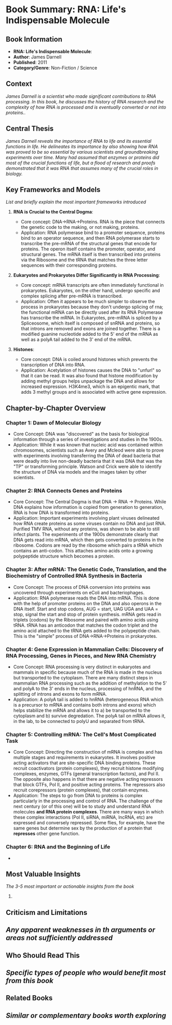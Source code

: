 # Book Summary: RNA: Life's Indispensable Molecule

## Book Information
- **RNA: Life's Indispensable Molecule**: 
- **Author**: James Darnell 
- **Published**: 2011 
- **Category/Genre**: Non-Fiction / Science

## Context
*James Darnell is a scientist who made significant contributions to RNA processing. In this book, he discusses the history of RNA research and the complexity of how RNA is processed and is eventually converted or not into proteins..*

## Central Thesis
*James Darnell reveals the importance of RNA to life and its essential functions in life. He delineates its importance by also showing how RNA was proved to be so essential by various scientists and groundbreaking experiments over time. Many had assumed that enzymes or proteins did most of the crucial functions of life, but a flood of research and proofs demonstrated that it was RNA that assumes many of the crucial roles in biology.*

## Key Frameworks and Models
*List and briefly explain the most important frameworks introduced*

1. **RNA is Crucial to the Central Dogma**: 
   - Core concept: DNA->RNA->Proteins. RNA is the piece that connects the genetic code to the making, or not making, proteins. 
   - Application: RNA polymerase bind to a promoter sequence, proteins bind to an operator sequence, and then RNA polymerase starts to transcribe the pre-mRNA of the structural genes that encode for proteins. The operon itself contains the promoter, operator, and structural genes. The mRNA itself is then transcribed into proteins via the Ribosome and the tRNA that matches the three letter sequences with their corresponding proteins. 

2. **Eukaryotes and Prokaryotes Differ Significantly in RNA Processing**: 
   - Core concept: mRNA transcripts are often immediately functional in prokaryotes. Eukaryotes, on the other hand, undergo specific and complex splicing after pre-mRNA is transcribed.
   - Application: Often it appears to be much simpler to observe the process in prokaryotes because they don't undergo splicing of rna; the functional mRNA can be directly used after its RNA Polymerase has transcribe the mRNA. In Eukaryotes, pre-mRNA is spliced by a Spliceosome, which itself is composed of snRNA and proteins, so that introns are removed and exons are joined together. There is a modified guanine nucleotide added to the 5' end of the mRNA as well as a polyA tail added to the 3' end of the mRNA. 

3. **Histones**:
   - Core concept: DNA is coiled around histones which prevents the transcription of DNA into RNA. 
   - Application: Acetylation of histones causes the DNA to "unfurl" so that it can be read. It was also found that histone modification by adding methyl groups helps unpackage the DNA and allows for increased expression. H3K4me3, which is an epigentic mark, that adds 3 methyl groups and is associated with active gene expression. 

## Chapter-by-Chapter Overview

### Chapter 1: Dawn of Molecular Biology
- Core Concept: DNA was "discovered" as the basis for biological information through a series of investigations and studies in the 1900s.
- Application: While it was known that nucleic acid was contained within chromosomes, scientists such as Avery and Mcleod were able to prove with experiments involving transferring the DNA of dead bacteria that were deadly into live non-deadly bacteria that it was DNA that was the "TP" or transforming principle. Watson and Crick were able to identify the structure of DNA via models and the images taken by other scientists.

### Chapter 2: RNA Connects Genes and Proteins
- Core Concept: The Central Dogma is that DNA -> RNA -> Proteins. While DNA explains how information is copied from generation to generation, RNA is how DNA is transformed into proteins. 
- Application: Important experiments involving plant viruses delineated how RNA create proteins as some viruses contain no DNA and just RNA. Purified TMV RNA, without any proteins, was shown to be able to still infect plants. The experiments of the 1900s demonstrate clearly that DNA gets read into mRNA, which then gets converted to proteins in the ribosome. Codons are read by the ribosome which pairs a tRNA which contains an anti-codon. This attaches amino acids onto a growing polypeptide structure which becomes a protein. 

### Chapter 3: After mRNA: The Genetic Code, Translation, and the Biochemistry of Controlled RNA Synthesis in Bacteria
- Core Concept: The process of DNA conversion into proteins was uncovered through experiments on eColi and bacteriophages.  
- Application: RNA polymerase reads the DNA into mRNA. This is done with the help of promoter proteins on the DNA and also operons in the DNA itself. Start and stop codons, AUG = start, UAG UGA and UAA = stop, signal the start and stop of protein synthesis. mRNA gets read in triplets (codons) by the Ribosome and paired with amino acids using tRNA. tRNA has an anticodon that matches the codon triplet and the amino acid attached to the tRNA gets added to the polypeptide chain. This is the "simple" process of DNA->RNA->Proteins in prokaryotes. 

### Chapter 4: Gene Expression in Mammalian Cells: Discovery of RNA Processing, Genes in Pieces, and New RNA Chemistry
- Core Concept: RNA processing is very distinct in eukaryotes and mammals in specific because much of the RNA is made in the nucleus but transported to the cytoplasm. There are many distinct steps in mammalian RNA processing such as the addition of methylation to the 5' and polyA to the 3' ends in the nucleus, processing of hnRNA, and the splitting of introns and exons to form mRNA.
- Application: A polyA tail is added to hnRNA (heterogeneous RNA which is a precursor to mRNA and contains both introns and exons) which helps stabilize the mRNA and allows it to a) be transported to the cytoplasm and b) survive degredation. The polyA tail on mRNA allows it, in the lab, to be connected to polyU and separated from tRNA. 

### Chapter 5: Controlling  mRNA: The Cell's Most Complicated Task
- Core Concept: Directing the construction of mRNA is complex and has multiple stages and requirements in eukaryotes. It involves positive acting activators that are site-specific DNA binding proteins. These recruit coactivators (protein complexes), they recruit histone modifying complexes, enzymes, GTFs (general transcription factors), and Pol II. The opposite also happens in that there are negative acting repressors that block GTFs, Pol II, and positive acting proteins. The repressors also recruit corepressors (protein complexes), that contain enzymes.
- Application: The steps to go from DNA to proteins is complex particularly in the processing and control of RNA. The challenge of the next century (or of this one) will be to study and understand RNA molecules **and RNA protein complexes**. There are many ways in which these complex interactions (Pol II, siRNA, miRNA, lncRNA, etc) are expressed and conversely repressed. Some flies, for example, have the same genes but determine sex by the production of a protein that **represses** other gene function.

### Chapter 6: RNA and the Beginning of Life
- 


## Most Valuable Insights
*The 3-5 most important or actionable insights from the book*

1. 

## Criticism and Limitations
*Any apparent weaknesses in th arguments or areas not sufficiently addressed*
- 

## Who Should Read This
*Specific types of people who would benefit most from this book*
- 

## Related Books
*Similar or complementary books worth exploring*
- 
